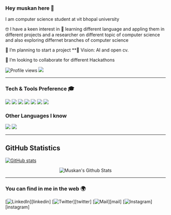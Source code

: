 ### Hey muskan here 👋

I am  computer science student at vit bhopal university 


🤓 I have a keen interest in 🤝 learning different language and appling them in different projects and a researcher on different topic of computer science and also exploring differnet branches of computer science 


 🔭 I’m planning to start a project **🧐 Vision: AI and open cv. 

 
 👯 I’m looking to collaborate for different Hackathons 

 
![Profile views](https://gpvc.arturio.dev/muskannaij)  <img src="https://img.shields.io/github/followers/muskanniaj?label=Follow" style=" float:left, margin-right:10px" />


---


### Tech & Tools Preference 🎓

<img src = "https://img.shields.io/badge/-HTML5-E34F26?style=flat&logo=html5&logoColor=white"> <img src = "https://img.shields.io/badge/-CSS3-1572B6?style=flat&logo=css3&logoColor=white">
<img src="https://img.shields.io/badge/-Bootstrap-563D7C?style=flat&logo=bootstrap&logoColor=white">
<img src="https://img.shields.io/badge/-JavaScript-eed718?style=flat&logo=javascript&logoColor=ffffff">
<img src="http://img.shields.io/badge/-Git-F1502F?style=flat&logo=git&logoColor=FFFFFF">
<img src="http://img.shields.io/badge/-Github-000000?style=flat&logo=github&logoColor=FFFFFF">
<img src="http://img.shields.io/badge/-VS%20Code-007ACC?style=flat&logo=visual%20studio%20code&logoColor=white">


### Other Languages I know
 <img src="https://img.shields.io/badge/-C%20&%20C++-659ad2?style=flat&logo=c%2B%2B&logoColor=ffffff"> <img src="https://img.shields.io/badge/-Python-black?style=flat&logo=python&logoColor=white">

---
## **GitHub Statistics**

[![GitHub stats](https://github-readme-streak-stats.herokuapp.com/?user=Souravdey777)](https://github.com/Souravdey777)

<p align="center">
<img align="center" src="https://github-readme-stats.vercel.app/api?username=muskanniaj&&show_icons=true&theme=radical" alt="Muskan's Github Stats">
</p>  


---


### You can find in me in the web 🌍



[![LinkedIn](http://img.shields.io/badge/-LinkedIn-0077B5?style=flat&logo=linkedIn&logoColor=white)][linkedin]
[![Twitter](http://img.shields.io/badge/-Twitter-1DA1F2?style=flat&logo=twitter&logoColor=white)][twitter]
[![Mail](https://img.shields.io/badge/-Gmail-D14836?style=flat&logo=gmail&logoColor=white)][mail]
[![Instagram](http://img.shields.io/badge/-Instagram-E4405F?style=flat&logo=instagram&logoColor=white)][instagram]
